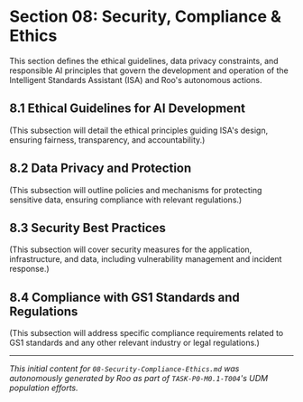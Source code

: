# Section 08: Security, Compliance & Ethics

This section defines the ethical guidelines, data privacy constraints, and responsible AI principles that govern the development and operation of the Intelligent Standards Assistant (ISA) and Roo's autonomous actions.

## 8.1 Ethical Guidelines for AI Development

(This subsection will detail the ethical principles guiding ISA's design, ensuring fairness, transparency, and accountability.)

## 8.2 Data Privacy and Protection

(This subsection will outline policies and mechanisms for protecting sensitive data, ensuring compliance with relevant regulations.)

## 8.3 Security Best Practices

(This subsection will cover security measures for the application, infrastructure, and data, including vulnerability management and incident response.)

## 8.4 Compliance with GS1 Standards and Regulations

(This subsection will address specific compliance requirements related to GS1 standards and any other relevant industry or legal regulations.)

---
*This initial content for `08-Security-Compliance-Ethics.md` was autonomously generated by Roo as part of `TASK-P0-M0.1-T004`'s UDM population efforts.*